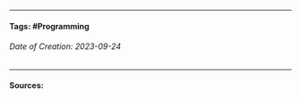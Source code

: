 __________________________________________________________________________
#### **Tags:** #Programming 
###### *Date of Creation: 2023-09-24*
__________________________________________________________________________  

#### Sources: